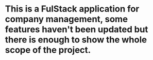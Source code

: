 # This is a FulStack application for company management, some features haven't been updated but there is enough to show the whole scope of the project.
 

